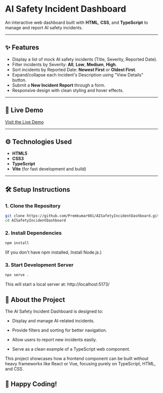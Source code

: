 # AI Safety Incident Dashboard

An interactive web dashboard built with **HTML**, **CSS**, and **TypeScript** to manage and report AI safety incidents.

---

## ✨ Features

- Display a list of mock AI safety incidents (Title, Severity, Reported Date).
- Filter incidents by Severity: **All**, **Low**, **Medium**, **High**.
- Sort incidents by Reported Date: **Newest First** or **Oldest First**.
- Expand/collapse each incident's Description using "View Details" button.
- Submit a **New Incident Report** through a form.
- Responsive design with clean styling and hover effects.

---

## 🚀 Live Demo

[Visit the Live Demo](https://aisafetyincidentdashboard.netlify.app/)

---

## ⚙️ Technologies Used

- **HTML5**
- **CSS3**
- **TypeScript**
- **Vite** (for fast development and build)

---

## 🛠️ Setup Instructions

### 1. Clone the Repository

```bash
git clone https://github.com/Premkumar981/AISafetyIncidentDashboard.git
cd AISafetyIncidentDashboard
```

### 2. Install Dependencies

```bash
npm install
```
(If you don't have npm installed, Install Node.js.)

### 3. Start Development Server

```bash
npx serve .
```
This will start a local server at: http://localhost:5173/


## 📖 About the Project
The AI Safety Incident Dashboard is designed to:

- Display and manage AI-related incidents.

- Provide filters and sorting for better navigation.

- Allow users to report new incidents easily.

- Serve as a clean example of a TypeScript web component.

This project showcases how a frontend component can be built without heavy frameworks like React or Vue, focusing purely on TypeScript, HTML, and CSS.

## 🚀 Happy Coding!
